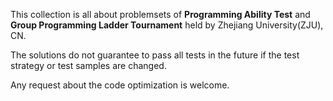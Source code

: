 This collection is all about problemsets of **Programming Ability Test** and **Group Programming Ladder Tournament** held by Zhejiang University(ZJU), CN.

The solutions do not guarantee to pass all tests in the future if the test strategy or test samples are changed.

Any request about the code optimization is welcome.
